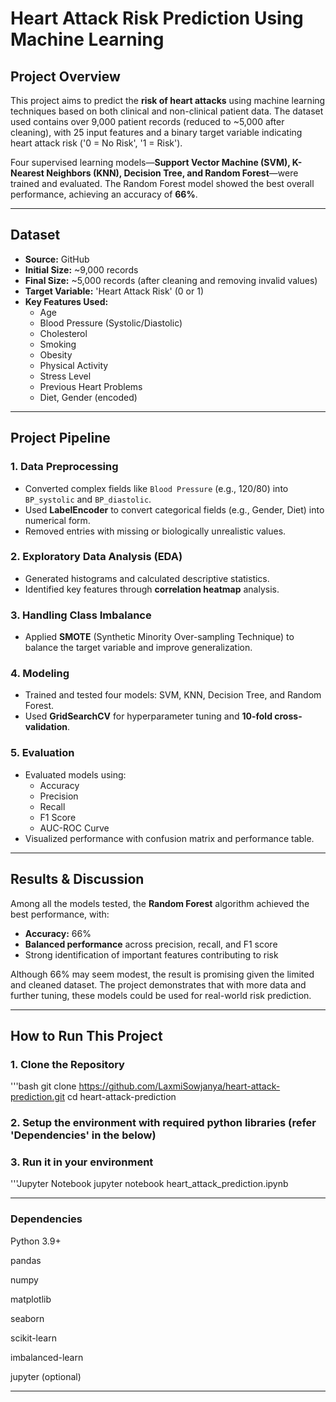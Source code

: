 # Heart Attack Risk Prediction Using Machine Learning

## Project Overview

This project aims to predict the **risk of heart attacks** using machine learning techniques based on both clinical and non-clinical patient data. 
The dataset used contains over 9,000 patient records (reduced to ~5,000 after cleaning), with 25 input features and a binary target variable indicating heart attack risk ('0 = No Risk', '1 = Risk').

Four supervised learning models—**Support Vector Machine (SVM), K-Nearest Neighbors (KNN), Decision Tree, and Random Forest**—were trained and evaluated. The Random Forest model showed the best overall performance, achieving an accuracy of **66%**.

---

## Dataset

- **Source:** GitHub
- **Initial Size:** ~9,000 records
- **Final Size:** ~5,000 records (after cleaning and removing invalid values)
- **Target Variable:** 'Heart Attack Risk' (0 or 1)
- **Key Features Used:**
  - Age
  - Blood Pressure (Systolic/Diastolic)
  - Cholesterol
  - Smoking
  - Obesity
  - Physical Activity
  - Stress Level
  - Previous Heart Problems
  - Diet, Gender (encoded)

---

## Project Pipeline

### 1. Data Preprocessing
- Converted complex fields like `Blood Pressure` (e.g., 120/80) into `BP_systolic` and `BP_diastolic`.
- Used **LabelEncoder** to convert categorical fields (e.g., Gender, Diet) into numerical form.
- Removed entries with missing or biologically unrealistic values.

### 2. Exploratory Data Analysis (EDA)
- Generated histograms and calculated descriptive statistics.
- Identified key features through **correlation heatmap** analysis.

### 3. Handling Class Imbalance
- Applied **SMOTE** (Synthetic Minority Over-sampling Technique) to balance the target variable and improve generalization.

### 4. Modeling
- Trained and tested four models: SVM, KNN, Decision Tree, and Random Forest.
- Used **GridSearchCV** for hyperparameter tuning and **10-fold cross-validation**.

### 5. Evaluation
- Evaluated models using:
  - Accuracy
  - Precision
  - Recall
  - F1 Score
  - AUC-ROC Curve
- Visualized performance with confusion matrix and performance table.

---

## Results & Discussion

Among all the models tested, the **Random Forest** algorithm achieved the best performance, with:
- **Accuracy:** 66%
- **Balanced performance** across precision, recall, and F1 score
- Strong identification of important features contributing to risk

Although 66% may seem modest, the result is promising given the limited and cleaned dataset. The project demonstrates that with more data and further tuning, these models could be used for real-world risk prediction.

---

## How to Run This Project

### 1. Clone the Repository
'''bash
git clone https://github.com/LaxmiSowjanya/heart-attack-prediction.git
cd heart-attack-prediction

### 2. Setup the environment with required python libraries (refer 'Dependencies' in the below)

### 3. Run it in your environment 
'''Jupyter Notebook
jupyter notebook heart_attack_prediction.ipynb

---


### Dependencies

Python 3.9+

pandas

numpy

matplotlib

seaborn

scikit-learn

imbalanced-learn

jupyter (optional)

---
